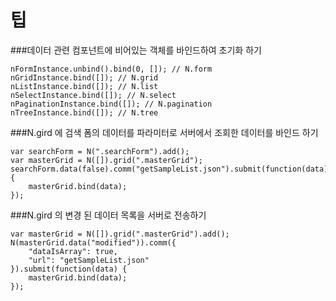 팁
===

###데이터 관련 컴포넌트에 비어있는 객체를 바인드하여 초기화 하기
```
nFormInstance.unbind().bind(0, []); // N.form
nGridInstance.bind([]); // N.grid
nListInstance.bind([]); // N.list
nSelectInstance.bind([]); // N.select
nPaginationInstance.bind([]); // N.pagination
nTreeInstance.bind([]); // N.tree
```

###N.gird 에 검색 폼의 데이터를 파라미터로 서버에서 조회한 데이터를 바인드 하기
```
var searchForm = N(".searchForm").add();
var masterGrid = N([]).grid(".masterGrid");
searchForm.data(false).comm("getSampleList.json").submit(function(data) {
	masterGrid.bind(data);
});
```

###N.gird 의 변경 된 데이터 목록을 서버로 전송하기
```
var masterGrid = N([]).grid(".masterGrid").add();
N(masterGrid.data("modified")).comm({
	"dataIsArray": true,
	"url": "getSampleList.json"
}).submit(function(data) {
	masterGrid.bind(data);
});
```